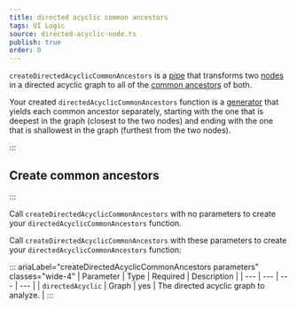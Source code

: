 ```yaml
---
title: directed acyclic common ancestors
tags: UI Logic
source: directed-acyclic-node.ts
publish: true
order: 0
---
```


`createDirectedAcyclicCommonAncestors` is a [pipe](/docs/logic/pipes-overview) that transforms two [nodes](/docs/logic/graph-overview#graph-node-and-edge) in a directed acyclic graph to all of the [common ancestors](/docs/logic/graph-overview#common-ancestor) of both.

Your created `directedAcyclicCommonAncestors` function is a [generator](https://developer.mozilla.org/en-US/docs/Web/JavaScript/Reference/Global_Objects/Generator) that yields each common ancestor separately, starting with the one that is deepest in the graph (closest to the two nodes) and ending with the one that is shallowest in the graph (furthest from the two nodes).


:::
## Create common ancestors
:::

Call `createDirectedAcyclicCommonAncestors` with no parameters to create your `directedAcyclicCommonAncestors` function.

Call `createDirectedAcyclicCommonAncestors` with these parameters to create your `directedAcyclicCommonAncestors` function:

::: ariaLabel="createDirectedAcyclicCommonAncestors parameters" classes="wide-4"
| Parameter | Type | Required | Description |
| --- | --- | --- | --- |
| `directedAcyclic` | Graph | yes | The directed acyclic graph to analyze. |
:::


